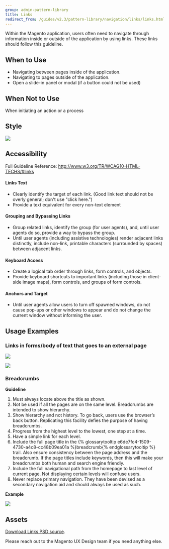 ```yaml
---
group: admin-pattern-library
title: Links
redirect_from: /guides/v2.3/pattern-library/navigation/links/links.html
---
```


Within the Magento application, users often need to navigate through information inside or outside of the application by using links. These links should follow this guideline.

## When to Use

* Navigating between pages inside of the application.
* Navigating to pages outside of the application.
* Open a slide-in panel or modal (if a button could not be used)

## When Not to Use

When initiating an action or a process

## Style

![]({{page.baseurl}}/pattern-library/navigation/images/links/style.png)

## Accessibility

Full Guideline Reference: <http://www.w3.org/TR/WCAG10-HTML-TECHS/#links>

#### Links Text

* Clearly identify the target of each link. (Good link text should not be overly general; don't use "click here.")
* Provide a text equivalent for every non-text element

#### Grouping and Bypassing Links

* Group related links, identify the group (for user agents), and, until user agents do so, provide a way to bypass the group.
* Until user agents (including assistive technologies) render adjacent links distinctly, include non-link, printable characters (surrounded by spaces) between adjacent links.

#### Keyboard Access

* Create a logical tab order through links, form controls, and objects.
* Provide keyboard shortcuts to important links (including those in client-side image maps), form controls, and groups of form controls.

#### Anchors and Target

* Until user agents allow users to turn off spawned windows, do not cause pop-ups or other windows to appear and do not change the current window without informing the user.

## Usage Examples

### Links in forms/body of text that goes to an external page

![]({{page.baseurl}}/pattern-library/navigation/images/links/example1.png)

![]({{page.baseurl}}/pattern-library/navigation/images/links/example3.png)

### Breadcrumbs

**Guideline**

1. Must always locate above the title as shown.
2. Not be used if all the pages are on the same level. Breadcrumbs are intended to show hierarchy.
3. Show hierarchy and not history. To go back, users use the browser’s back button. Replicating this facility defies the purpose of having breadcrumbs.
4. Progress from the highest level to the lowest, one step at a time.
5. Have a simple link for each level.
6. Include the full page title in the {% glossarytooltip e6de7fc4-1509-4730-a4c8-cc48b09ea01a %}breadcrumb{% endglossarytooltip %} trail. Also ensure consistency between the page address and the breadcrumb. If the page titles include keywords, then this will make your breadcrumbs both human and search engine friendly.
7. Include the full navigational path from the homepage to last level of current page. Not displaying certain levels will confuse users.
8. Never replace primary navigation. They have been devised as a secondary navigation aid and should always be used as such.

**Example**

![]({{page.baseurl}}/pattern-library/navigation/images/links/example5.png)

## Assets

[Download Links PSD source](src/magento-links.psd).

Please reach out to the Magento UX Design team if you need anything else.


